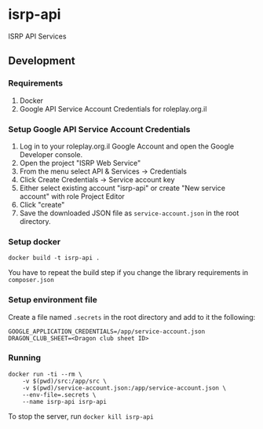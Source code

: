 # isrp-api
ISRP API Services

## Development

### Requirements

1. Docker
2. Google API Service Account Credentials for roleplay.org.il

### Setup Google API Service Account Credentials

1. Log in to your roleplay.org.il Google Account and open the Google Developer console.
2. Open the project "ISRP Web Service"
3. From the menu select API & Services -> Credentials
4. Click Create Credentials -> Service account key
5. Either select existing account "isrp-api" or create "New service account" with role Project Editor
6. Click "create"
7. Save the downloaded JSON file as `service-account.json` in the root directory.

### Setup docker

```
docker build -t isrp-api .
```

You have to repeat the build step if you change the library requirements in `composer.json`

### Setup environment file

Create a file named `.secrets` in the root directory and add to it the following:

```
GOOGLE_APPLICATION_CREDENTIALS=/app/service-account.json
DRAGON_CLUB_SHEET=<Dragon club sheet ID>
```

### Running

```
docker run -ti --rm \
	-v $(pwd)/src:/app/src \
	-v $(pwd)/service-account.json:/app/service-account.json \
	--env-file=.secrets \
	--name isrp-api isrp-api
```

To stop the server, run `docker kill isrp-api`
